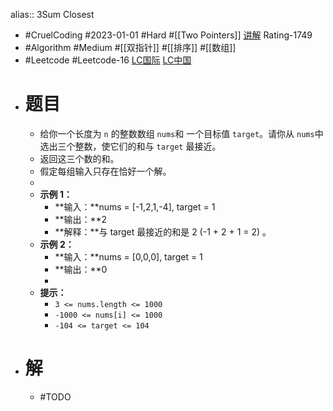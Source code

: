 alias:: 3Sum Closest

- #CruelCoding #2023-01-01 #Hard #[[Two Pointers]] [讲解](https://youtu.be/stXRx71prEE) Rating-1749
- #Algorithm #Medium #[[双指针]] #[[排序]] #[[数组]]
- #Leetcode #Leetcode-16 [LC国际](https://leetcode.com/problems/3sum-closest/) [LC中国](https://leetcode.cn/problems/3sum-closest/)
- # 题目
	- 给你一个长度为 `n` 的整数数组 `nums`和 一个目标值 `target`。请你从 `nums`中选出三个整数，使它们的和与 `target` 最接近。
	- 返回这三个数的和。
	- 假定每组输入只存在恰好一个解。
	-
	- **示例 1：**
		- **输入：**nums = [-1,2,1,-4], target = 1
		- **输出：**2
		- **解释：**与 target 最接近的和是 2 (-1 + 2 + 1 = 2) 。
	- **示例 2：**
		- **输入：**nums = [0,0,0], target = 1
		- **输出：**0
		-
	- **提示：**
		- `3 <= nums.length <= 1000`
		- `-1000 <= nums[i] <= 1000`
		- `-104 <= target <= 104`
- # 解
	- #TODO